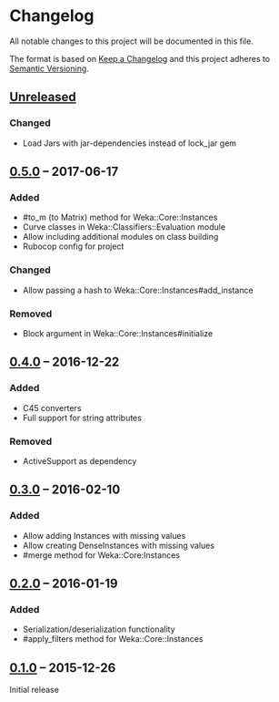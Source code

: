 # Changelog

All notable changes to this project will be documented in this file.

The format is based on [Keep a Changelog](http://keepachangelog.com/en/1.0.0/)
and this project adheres to [Semantic Versioning](http://semver.org/spec/v2.0.0.html).

## [Unreleased]
### Changed
- Load Jars with jar-dependencies instead of lock_jar gem


## [0.5.0] – 2017-06-17
### Added
- #to_m (to Matrix) method for Weka::Core::Instances
- Curve classes in Weka::Classifiers::Evaluation module
- Allow including additional modules on class building
- Rubocop config for project

### Changed
- Allow passing a hash to Weka::Core::Instances#add_instance

### Removed
- Block argument in Weka::Core::Instances#initialize


## [0.4.0] – 2016-12-22
### Added
- C45 converters
- Full support for string attributes

### Removed
- ActiveSupport as dependency


## [0.3.0] – 2016-02-10
### Added
- Allow adding Instances with missing values
- Allow creating DenseInstances with missing values
- #merge method for Weka::Core:Instances


## [0.2.0] – 2016-01-19
### Added
- Serialization/deserialization functionality
- #apply_filters method for Weka::Core::Instances


## [0.1.0] – 2015-12-26
Initial release

[Unreleased]: https://github.com/paulgoetze/weka-jruby/compare/v0.5.0...HEAD
[0.5.0]: https://github.com/paulgoetze/weka-jruby/compare/v0.4.0...v0.5.0
[0.4.0]: https://github.com/paulgoetze/weka-jruby/compare/v0.3.0...v0.4.0
[0.3.0]: https://github.com/paulgoetze/weka-jruby/compare/v0.2.0...v0.3.0
[0.2.0]: https://github.com/paulgoetze/weka-jruby/compare/v0.1.0...v0.2.0
[0.1.0]: https://github.com/paulgoetze/weka-jruby/compare/ce6a985017c28ea755290a9baba4d81acddc2d20...v0.1.0
